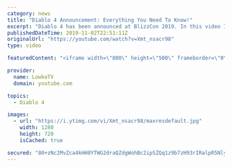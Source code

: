 ```yaml
---
category: news
title: "Diablo 4 Announcement: Everything You Need To Know!"
excerpt: "Diablo 4 has been announced at BlizzCon 2019. In this video I go over everything you need to know about this upcoming Blizzard Entertainment game."
publishedDateTime: 2019-11-02T22:51:11Z
originalUrl: "https://youtube.com/watch?v=Xmt_nsacr98"
type: video

featuredContent: "<iframe width=\"800\" height=\"500\" frameborder=\"0\" src=\"https://www.youtube.com/embed/Xmt_nsacr98\" allow=\"accelerometer; autoplay; encrypted-media; gyroscope; picture-in-picture\" allowfullscreen></iframe>"

provider:
  name: LowkoTV
  domain: youtube.com

topics:
  - Diablo 4

images:
  - url: "https://i.ytimg.com/vi/Xmt_nsacr98/maxresdefault.jpg"
    width: 1280
    height: 720
    isCached: true

secured: "80+zNc2MvZca4kHH8YTWG2draQZdgWohBc2ipSZQq1z9b7zH93rIRalpR5NlyCUep22xW9QCKOGK5l0XIkyn+ejZEbf37wInUucXKGfpmJjMYdK6UZr+3w6iCOnNuKYdD/cXK9Ji7UYolW9e8JGNernVa8yLeo/zMJL56l2UeOAs87Sgwix5RtMXbMMkCSVx499ow6csMN3M8zR95LGHagx22cfEl7I02K5BYpXSFasr/MLAnH7At8au18mzB5TNzyyB/oDJrpV4Cs0E4d6F4UimDYybj7Xo//M7wJ4DNvyK9A9PYslhkuO8Y0zSovZzoUGwFi6k5Z0VZD+m+JnJTpNfFTXSVYzO4wKnolmA4mWn7IpD8lvQIupxUWR8pcML+5l9WwYA5YJmy6v5/Mgt/lHmf5Gn3TdLPYW2peFYJhlB72fMVbtAFK8mrB20FzGZ;jfZ3pl+G99XBqb8XgBITCw=="
---
```


